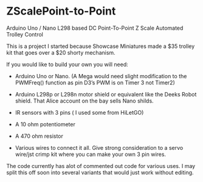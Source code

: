 # ZScalePoint-to-Point
Arduino Uno / Nano L298 based DC Point-To-Point Z Scale Automated Trolley Control

This is a project I started because Showcase Miniatures made a $35 trolley kit that goes over a $20 shorty mechanism.

If you would like to build your own you will need:

* Arduino Uno or Nano. 
(A Mega would need slight modification to the PWMFreq() function as pin D3’s PWM is on Timer 3 not Timer2)

* Arduino L298p or L298n motor shield or equivalent like the Deeks Robot shield. That Alice account on the bay sells Nano shilds.

* IR sensors with 3 pins ( I used some from HiLetGO)

* A 10 ohm potentiometer

* A 470 ohm resistor

* Various wires to connect it all. Give strong consideration to a servo wire/jst crimp kit where you can make your own 3 pin wires.

The code currently has alot of commented out code for various uses.  I may split this off soon into several variants that would just work without editing.  
